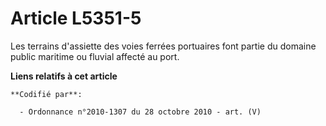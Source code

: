 # Article L5351-5

Les terrains d'assiette des voies ferrées portuaires font partie du domaine public maritime ou fluvial affecté au port.

**Liens relatifs à cet article**

	**Codifié par**:

	  - Ordonnance n°2010-1307 du 28 octobre 2010 - art. (V)
